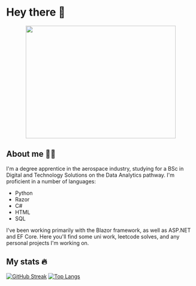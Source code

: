 # Hey there 👋
<div align="center">
  <img src="https://preview.redd.it/cbcrrm524vq21.jpg?auto=webp&s=0c65fae58964158df476ef679b317b1f6bfcce96" height="300" width="400"/>
</div>

## About me 🏄‍♂️
I'm a degree apprentice in the aerospace industry, studying for a BSc in Digital and Technology Solutions on the Data Analytics pathway. I'm proficient in a number of languages:
- Python
- Razor
- C#
- HTML
- SQL

I've been working primarily with the Blazor framework, as well as ASP.NET and EF Core. Here you'll find some uni work, leetcode solves, and any personal projects I'm working on.

## My stats 🔥
[![GitHub Streak](http://github-readme-streak-stats.herokuapp.com?user=pauchxk&theme=dark&background=000000)](https://git.io/streak-stats)
[![Top Langs](https://github-readme-stats.vercel.app/api/top-langs/?username=pauchxk&layout=compact&theme=vision-friendly-dark)](https://github.com/anuraghazra/github-readme-stats)
